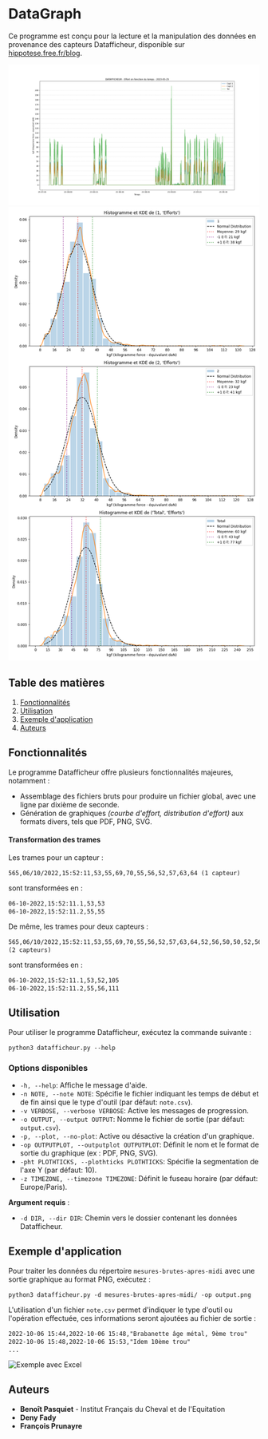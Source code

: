 # DataGraph

Ce programme est conçu pour la lecture et la manipulation des données en provenance des capteurs Datafficheur, disponible sur [hippotese.free.fr/blog](http://hippotese.free.fr/blog/index.php/?q=datafficheur).

![Exemple de sortie courbes](img/output.png)
![Exemple de sortie histogramme](img/output2.png)

## Table des matières
1. [Fonctionnalités](#fonctionnalités)
2. [Utilisation](#utilisation)
3. [Exemple d'application](#exemple-dapplication)
4. [Auteurs](#auteurs)

## Fonctionnalités

Le programme Datafficheur offre plusieurs fonctionnalités majeures, notamment :
* Assemblage des fichiers bruts pour produire un fichier global, avec une ligne par dixième de seconde.
* Génération de graphiques *(courbe d'effort, distribution d'effort)* aux formats divers, tels que PDF, PNG, SVG.
  
#### Transformation des trames

Les trames pour un capteur :
```csv
565,06/10/2022,15:52:11,53,55,69,70,55,56,52,57,63,64 (1 capteur)
```
sont transformées en :
```csv
06-10-2022,15:52:11.1,53,53
06-10-2022,15:52:11.2,55,55
```

De même, les trames pour deux capteurs :
```csv
565,06/10/2022,15:52:11,53,55,69,70,55,56,52,57,63,64,52,56,50,50,52,56,61,48,49,39 (2 capteurs)
```
sont transformées en :
```csv
06-10-2022,15:52:11.1,53,52,105
06-10-2022,15:52:11.2,55,56,111
```

## Utilisation

Pour utiliser le programme Datafficheur, exécutez la commande suivante :
```shell
python3 datafficheur.py --help
```

### Options disponibles

- `-h, --help`: Affiche le message d'aide.
- `-n NOTE, --note NOTE`: Spécifie le fichier indiquant les temps de début et de fin ainsi que le type d'outil (par défaut: `note.csv`).
- `-v VERBOSE, --verbose VERBOSE`: Active les messages de progression.
- `-o OUTPUT, --output OUTPUT`: Nomme le fichier de sortie (par défaut: `output.csv`).
- `-p, --plot, --no-plot`: Active ou désactive la création d'un graphique.
- `-op OUTPUTPLOT, --outputplot OUTPUTPLOT`: Définit le nom et le format de sortie du graphique (ex : PDF, PNG, SVG).
- `-pht PLOTHTICKS, --plothticks PLOTHTICKS`: Spécifie la segmentation de l'axe Y (par défaut: 10).
- `-z TIMEZONE, --timezone TIMEZONE`: Définit le fuseau horaire (par défaut: Europe/Paris).
  
**Argument requis** :
- `-d DIR, --dir DIR`: Chemin vers le dossier contenant les données Datafficheur.

## Exemple d'application

Pour traiter les données du répertoire `mesures-brutes-apres-midi` avec une sortie graphique au format PNG, exécutez :
```shell
python3 datafficheur.py -d mesures-brutes-apres-midi/ -op output.png
```

L'utilisation d'un fichier `note.csv` permet d'indiquer le type d'outil ou l'opération effectuée, ces informations seront ajoutées au fichier de sortie :
```csv
2022-10-06 15:44,2022-10-06 15:48,"Brabanette âge métal, 9ème trou"
2022-10-06 15:48,2022-10-06 15:53,"Idem 10ème trou"
...
```

![Exemple avec Excel](img/excel.png)

## Auteurs

- **Benoît Pasquiet** - Institut Français du Cheval et de l'Equitation
- **Deny Fady**
- **François Prunayre**
